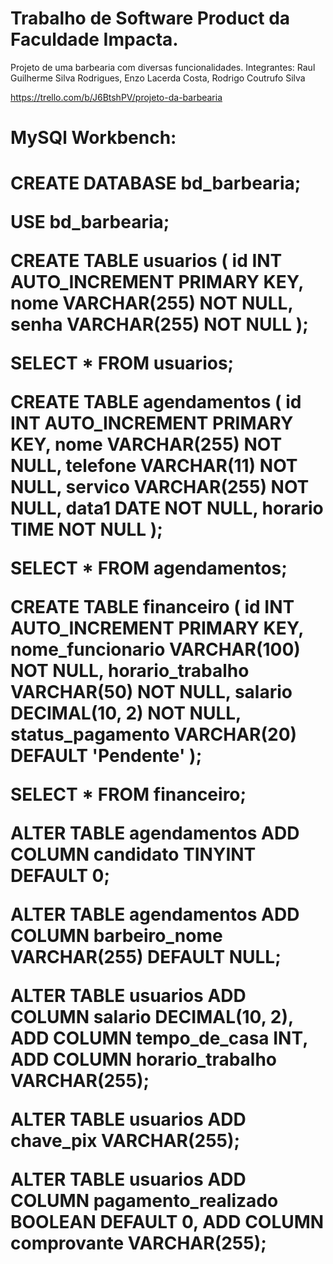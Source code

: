 <h1>Trabalho de Software Product da Faculdade Impacta.</h1>

<p>Projeto de uma barbearia com diversas funcionalidades. Integrantes: Raul Guilherme Silva Rodrigues, Enzo Lacerda Costa, Rodrigo Coutrufo Silva</p>


https://trello.com/b/J6BtshPV/projeto-da-barbearia


<h1>MySQl Workbench:<h1>

<p>CREATE DATABASE bd_barbearia;</p>

<p>USE bd_barbearia;</p>

<p>CREATE TABLE usuarios (
    id INT AUTO_INCREMENT PRIMARY KEY,
    nome VARCHAR(255) NOT NULL,
    senha VARCHAR(255) NOT NULL
);</p>

<p>SELECT * FROM usuarios;</p>

<p>CREATE TABLE agendamentos (
    id INT AUTO_INCREMENT PRIMARY KEY,
    nome VARCHAR(255) NOT NULL,
    telefone VARCHAR(11) NOT NULL,
    servico VARCHAR(255) NOT NULL,
    data1 DATE NOT NULL,
    horario TIME NOT NULL
);</p>

SELECT * FROM agendamentos;

CREATE TABLE financeiro (
    id INT AUTO_INCREMENT PRIMARY KEY,
    nome_funcionario VARCHAR(100) NOT NULL,
    horario_trabalho VARCHAR(50) NOT NULL,
    salario DECIMAL(10, 2) NOT NULL,
    status_pagamento VARCHAR(20) DEFAULT 'Pendente'
);

SELECT * FROM financeiro;
	
ALTER TABLE agendamentos ADD COLUMN candidato TINYINT DEFAULT 0;

ALTER TABLE agendamentos ADD COLUMN barbeiro_nome VARCHAR(255) DEFAULT NULL;


ALTER TABLE usuarios
ADD COLUMN salario DECIMAL(10, 2),
ADD COLUMN tempo_de_casa INT,
ADD COLUMN horario_trabalho VARCHAR(255);

ALTER TABLE usuarios ADD chave_pix VARCHAR(255);

ALTER TABLE usuarios
ADD COLUMN pagamento_realizado BOOLEAN DEFAULT 0,
ADD COLUMN comprovante VARCHAR(255);</p>

